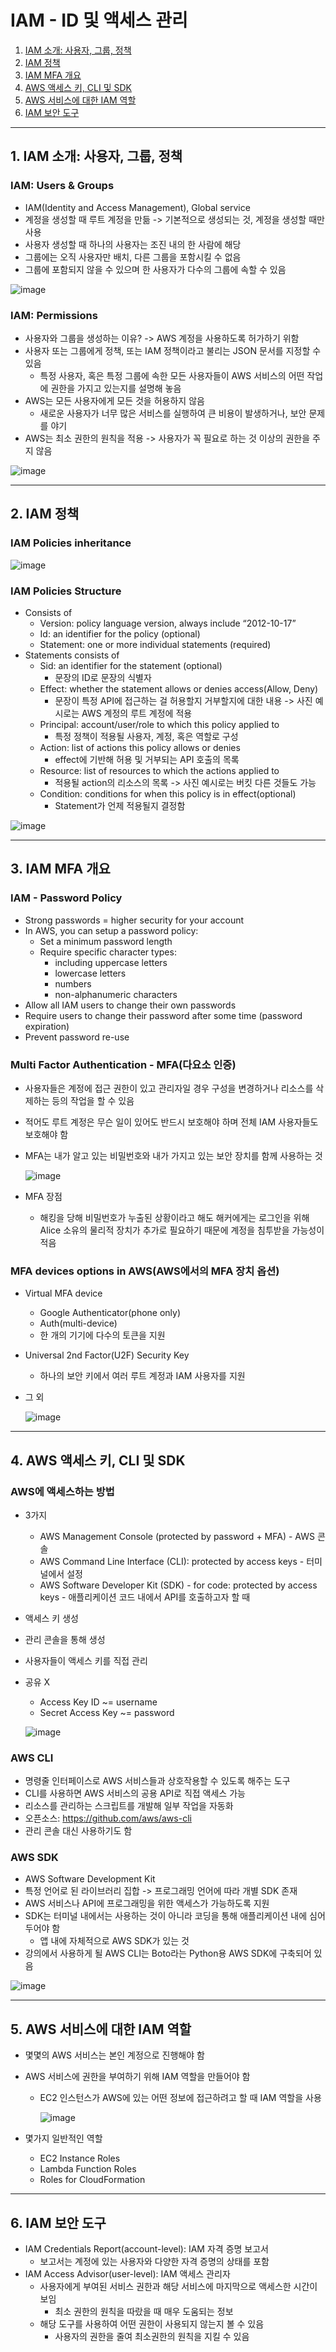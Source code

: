 # IAM - ID 및 액세스 관리

1. [IAM 소개: 사용자, 그룹, 정책](#1-IAM-소개-사용자-그룹-정책)
2. [IAM 정책](#2-IAM-정책)
3. [IAM MFA 개요](#3-IAM-MFA-개요)
4. [AWS 액세스 키, CLI 및 SDK](#4-AWS-액세스-키-CLI-및-SDK)
5. [AWS 서비스에 대한 IAM 역할](#5-AWS-서비스에-대한-IAM-역할)
6. [IAM 보안 도구](#6-IAM-보안-도구)

---

## 1. IAM 소개: 사용자, 그룹, 정책

### IAM: Users & Groups
- IAM(Identity and Access Management), Global service
- 계정을 생성할 때 루트 계정을 만듦 -> 기본적으로 생성되는 것, 계정을 생성할 때만 사용
- 사용자 생성할 때 하나의 사용자는 조진 내의 한 사람에 해당
- 그룹에는 오직 사용자만 배치, 다른 그룹을 포함시킬 수 없음
- 그룹에 포함되지 않을 수 있으며 한 사용자가 다수의 그룹에 속할 수 있음

![image](https://github.com/seonwook97/Certificate/assets/92377162/0acd71e9-232f-4736-bf5c-65b64adeb8d1)

### IAM: Permissions
- 사용자와 그룹을 생성하는 이유? -> AWS 계정을 사용하도록 허가하기 위함
- 사용자 또는 그룹에게 정책, 또는 IAM 정책이라고 불리는 JSON 문서를 지정할 수 있음
  - 특정 사용자, 혹은 특정 그룹에 속한 모든 사용자들이 AWS 서비스의 어떤 작업에 권한을 가지고 있는지를 설명해 놓음
- AWS는 모든 사용자에게 모든 것을 허용하지 않음
  - 새로운 사용자가 너무 많은 서비스를 실행하여 큰 비용이 발생하거나, 보안 문제를 야기
- AWS는 최소 권한의 원칙을 적용 -> 사용자가 꼭 필요로 하는 것 이상의 권한을 주지 않음

![image](https://github.com/seonwook97/Certificate/assets/92377162/0417f110-e304-42ee-871b-822be98daeae)

---

## 2. IAM 정책

### IAM Policies inheritance

![image](https://github.com/seonwook97/Certificate/assets/92377162/abdddf46-e764-43db-8a6f-8499cadc1ed6)

### IAM Policies Structure
- Consists of
  - Version: policy language version, always include “2012-10-17”
  - Id: an identifier for the policy (optional)
  - Statement: one or more individual statements (required)
- Statements consists of
  - Sid: an identifier for the statement (optional)
    - 문장의 ID로 문장의 식별자
  - Effect: whether the statement allows or denies access(Allow, Deny)
    - 문장이 특정 API에 접근하는 걸 허용할지 거부할지에 대한 내용 -> 사진 예시로는 AWS 계정의 루트 계정에 적용
  - Principal: account/user/role to which this policy applied to
    - 특정 정책이 적용될 사용자, 계정, 혹은 역할로 구성
  - Action: list of actions this policy allows or denies
    - effect에 기반해 허용 및 거부되는 API 호출의 목록
  - Resource: list of resources to which the actions applied to
    - 적용될 action의 리소스의 목록 -> 사진 예시로는 버킷 다른 것들도 가능
  - Condition: conditions for when this policy is in effect(optional)
    - Statement가 언제 적용될지 결정함 

![image](https://github.com/seonwook97/Certificate/assets/92377162/e7c8fc54-a0a5-431b-b791-3f0cba93b05e)

---

## 3. IAM MFA 개요

### IAM - Password Policy
- Strong passwords = higher security for your account
- In AWS, you can setup a password policy:
  - Set a minimum password length
  - Require specific character types:
    - including uppercase letters
    - lowercase letters
    - numbers
    - non-alphanumeric characters
- Allow all IAM users to change their own passwords
- Require users to change their password after some time (password expiration)
- Prevent password re-use

### Multi Factor Authentication - MFA(다요소 인증)
- 사용자들은 계정에 접근 권한이 있고 관리자일 경우 구성을 변경하거나 리소스를 삭제하는 등의 작업을 할 수 있음
- 적어도 루트 계정은 무슨 일이 있어도 반드시 보호해야 하며 전체 IAM 사용자들도 보호해야 함
- MFA는 내가 알고 있는 비밀번호와 내가 가지고 있는 보안 장치를 함께 사용하는 것

  ![image](https://github.com/seonwook97/Certificate/assets/92377162/268ab999-c399-48af-961c-590917e6469e)

- MFA 장점
  - 해킹을 당해 비밀번호가 누출된 상황이라고 해도 해커에게는 로그인을 위해 Alice 소유의 물리적 장치가 추가로 필요하기 때문에 계정을 침투받을 가능성이 적음

### MFA devices options in AWS(AWS에서의 MFA 장치 옵션)
- Virtual MFA device
  - Google Authenticator(phone only)
  - Auth(multi-device)
  - 한 개의 기기에 다수의 토큰을 지원
- Universal 2nd Factor(U2F) Security Key
  - 하나의 보안 키에서 여러 루트 계정과 IAM 사용자를 지원
- 그 외

  ![image](https://github.com/seonwook97/Certificate/assets/92377162/6b081528-af92-4f49-8f67-fd939abeaf4e)

---

## 4. AWS 액세스 키, CLI 및 SDK

### AWS에 액세스하는 방법
- 3가지
  - AWS Management Console (protected by password + MFA) - AWS 콘솔
  - AWS Command Line Interface (CLI): protected by access keys - 터미널에서 설정
  - AWS Software Developer Kit (SDK) - for code: protected by access keys - 애플리케이션 코드 내에서 API를 호출하고자 할 때
- 액세스 키 생성
- 관리 콘솔을 통해 생성
- 사용자들이 액세스 키를 직접 관리
- 공유 X
  - Access Key ID ~= username
  - Secret Access Key ~= password

  ![image](https://github.com/seonwook97/Certificate/assets/92377162/9b515dce-8b0c-43d6-b25f-8c814452fe8e)

### AWS CLI
- 명령줄 인터페이스로 AWS 서비스들과 상호작용할 수 있도록 해주는 도구
- CLI를 사용하면 AWS 서비스의 공용 API로 직접 액세스 가능
- 리소스를 관리하는 스크립트를 개발해 일부 작업을 자동화
- 오픈소스: https://github.com/aws/aws-cli
- 관리 콘솔 대신 사용하기도 함

### AWS SDK
- AWS Software Development Kit
- 특정 언어로 된 라이브러리 집합 -> 프로그래밍 언어에 따라 개별 SDK 존재
- AWS 서비스나 API에 프로그래밍을 위한 액세스가 가능하도록 지원
- SDK는 터미널 내에서는 사용하는 것이 아니라 코딩을 통해 애플리케이션 내에 심어두어야 함
  - 앱 내에 자체적으로 AWS SDK가 있는 것
- 강의에서 사용하게 될 AWS CLI는 Boto라는 Python용 AWS SDK에 구축되어 있음

![image](https://github.com/seonwook97/Certificate/assets/92377162/e26d7963-27cd-4674-94b3-20c19a189910)

---

## 5. AWS 서비스에 대한 IAM 역할
- 몇몇의 AWS 서비스는 본인 계정으로 진행해야 함
- AWS 서비스에 권한을 부여하기 위해 IAM 역할을 만들어야 함
  - EC2 인스턴스가 AWS에 있는 어떤 정보에 접근하려고 할 때 IAM 역할을 사용
    
    ![image](https://github.com/seonwook97/Certificate/assets/92377162/713ac71d-58db-4fc5-8498-6c6c48ef9923)

- 몇가지 일반적인 역할
  - EC2 Instance Roles
  - Lambda Function Roles
  - Roles for CloudFormation

---

## 6. IAM 보안 도구
- IAM Credentials Report(account-level): IAM 자격 증명 보고서
  - 보고서는 계정에 있는 사용자와 다양한 자격 증명의 상태를 포함
- IAM Access Advisor(user-level): IAM 액세스 관리자
  - 사용자에게 부여된 서비스 권한과 해당 서비스에 마지막으로 액세스한 시간이 보임
    - 최소 권한의 원칙을 따랐을 때 매우 도움되는 정보
  - 해당 도구를 사용하여 어떤 권한이 사용되지 않는지 볼 수 있음
    - 사용자의 권한을 줄여 최소권한의 원칙을 지킬 수 있음
